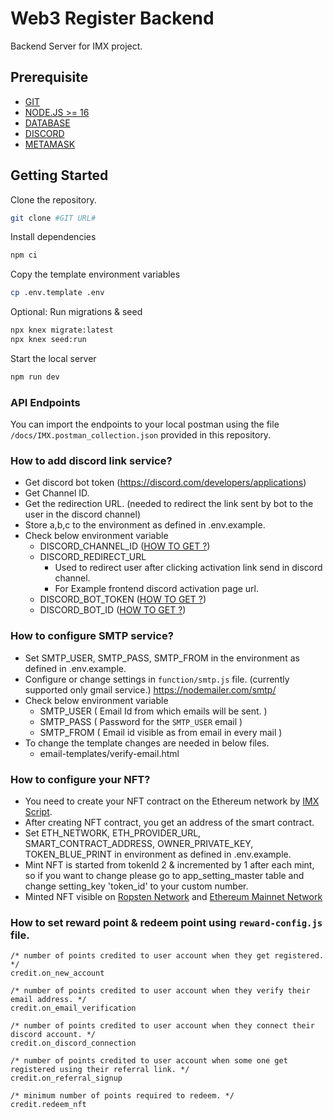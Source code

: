 # Web3 Register Backend

Backend Server for IMX project.

## Prerequisite
-  [GIT](https://git-scm.com/)
-  [NODE.JS >= 16](https://nodejs.org/en)
-  [DATABASE](https://www.postgresql.org)
-  [DISCORD](https://discord.com)
-  [METAMASK](https://metamask.io/)

## Getting Started

Clone the repository.
```bash
git clone #GIT URL#
```

Install dependencies

```bash
npm ci
```

Copy the template environment variables

```bash
cp .env.template .env
```

Optional: Run migrations & seed

```bash
npx knex migrate:latest
npx knex seed:run
```

Start the local server

```bash
npm run dev
```

### API Endpoints

You can import the endpoints to your local postman using the file ```/docs/IMX.postman_collection.json``` provided in this repository.  

### How to add discord link service?
- Get discord bot token (https://discord.com/developers/applications)
- Get Channel ID.
- Get the redirection URL. (needed to redirect the link sent by bot to the user in the discord channel)
- Store a,b,c to the environment as defined in .env.example.
- Check below environment variable
  - DISCORD_CHANNEL_ID ([HOW TO GET ?](https://support.discord.com/hc/en-us/articles/206346498-Where-can-I-find-my-User-Server-Message-ID-))
  - DISCORD_REDIRECT_URL 
    - Used to redirect user after clicking activation link send in discord channel.
    - For Example frontend discord activation page url.
  - DISCORD_BOT_TOKEN ([HOW TO GET ?](https://discord.com/developers/applications))
  - DISCORD_BOT_ID ([HOW TO GET ?](https://support.discord.com/hc/en-us/articles/206346498-Where-can-I-find-my-User-Server-Message-ID-))

###  How to configure SMTP service?
- Set SMTP_USER, SMTP_PASS, SMTP_FROM in the environment as defined in .env.example.
- Configure or change settings in `function/smtp.js` file. (currently supported only gmail service.) https://nodemailer.com/smtp/
- Check below environment variable
    - SMTP_USER ( Email Id from which emails will be sent. )
    - SMTP_PASS ( Password for the `SMTP_USER` email )
    - SMTP_FROM ( Email id visible as from email in every mail )
- To change the template changes are needed in below files.
    - email-templates/verify-email.html

### How to configure your NFT?
- You need to create your NFT contract on the Ethereum network by [IMX Script](https://github.com/danekshea/imxscripts/blob/master/src/examples%20-%20WIP/end-to-end-mint.ts).
- After creating NFT contract, you get an address of the smart contract.
- Set ETH_NETWORK, ETH_PROVIDER_URL, SMART_CONTRACT_ADDRESS, OWNER_PRIVATE_KEY, TOKEN_BLUE_PRINT in environment as defined in .env.example.
- Mint NFT is started from tokenId 2 & incremented by 1 after each mint, so if you want to change please go to app_setting_master table and change setting_key 'token_id' to your custom number.
- Minted NFT visible on [Ropsten Network](https://market.ropsten.immutable.com/) and [Ethereum Mainnet Network](https://market.immutable.com/)

### How to set reward point & redeem point using ```reward-config.js``` file.

    /* number of points credited to user account when they get registered. */
    credit.on_new_account

    /* number of points credited to user account when they verify their email address. */
    credit.on_email_verification

    /* number of points credited to user account when they connect their discord account. */
    credit.on_discord_connection

    /* number of points credited to user account when some one get registered using their referral link. */
    credit.on_referral_signup

    /* minimum number of points required to redeem. */
    credit.redeem_nft

